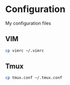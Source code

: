 # Configuration
My configuration files

## VIM
```bash
cp vimrc ~/.vimrc
```

## Tmux
```bash
cp tmux.conf ~/.tmux.conf
```

